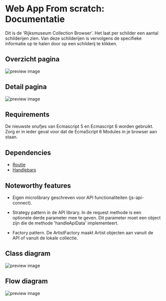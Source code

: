 # Web App From scratch: Documentatie
Dit is de 'Rijksmuseum Collection Browser'. Het laat per schilder een aantal schilderijen zien. Van deze schilderijen is vervolgens de specifieke informatie op te halen door op een schilderij te klikken.

## Overzicht pagina
![preview image](http://www.kager.io/uploads/wafs-1.png)
## Detail pagina
![preview image](http://www.kager.io/uploads/wafs-2.png)

## Requirements
De nieuwste snufjes van Ecmascript 5 en Ecmascript 6 worden gebruikt. Zorg er in ieder geval voor dat de EcmaScript 6 Modules in je browser aan staan.

## Dependencies
- [Routie](http://projects.jga.me/routie/)
- [Handlebars](https://handlebarsjs.com)

## Noteworthy features
- Eigen microlibrary geschreven voor API functionaliteiten (js-api-connect).

- Strategy pattern in de API library. In de request methode is een optionele derde parameter mee te geven. Dit parameter moet een object zijn die de methode 'handleApiData' implementeert.

- Factory pattern. De ArtistFactory maakt Artist objecten aan vanuit de API of vanuit de lokale collectie.

## Class diagram
![preview image](http://www.kager.io/uploads/wafs-class-diagram.png)

## Flow diagram
![preview image](http://www.kager.io/uploads/wafs-flow-diagram.png)
